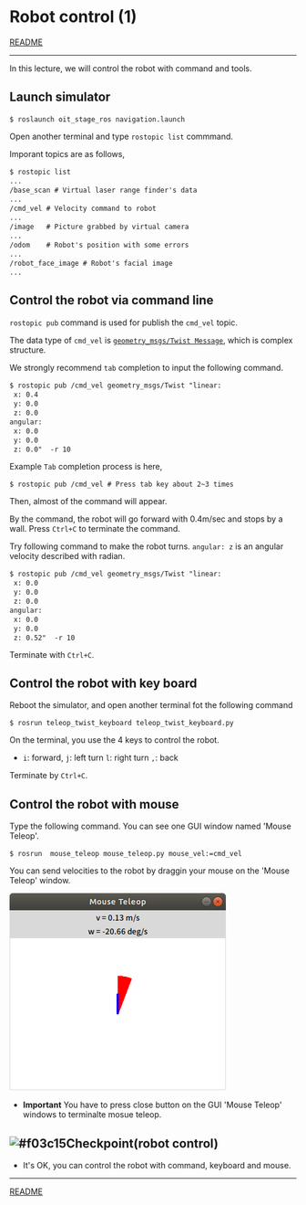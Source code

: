 # Robot control (1)

[README](../README.md)

---

In this lecture, we will control the robot with command and tools.

## Launch simulator

```shell
$ roslaunch oit_stage_ros navigation.launch
```

Open another terminal and type `rostopic list` commmand.

Imporant topics are as follows,

```shell
$ rostopic list
...
/base_scan # Virtual laser range finder's data
...
/cmd_vel # Velocity command to robot
...
/image   # Picture grabbed by virtual camera 
...
/odom    # Robot's position with some errors
...
/robot_face_image # Robot's facial image
...
```

## Control the robot via command line

`rostopic pub` command is used for publish the `cmd_vel` topic.

The data type of `cmd_vel` is [`geometry_msgs/Twist Message`](http://docs.ros.org/en/melodic/api/geometry_msgs/html/msg/Twist.html), which is complex structure.

We strongly recommend `tab` completion to input the following command.

```shell
$ rostopic pub /cmd_vel geometry_msgs/Twist "linear:
 x: 0.4
 y: 0.0
 z: 0.0
angular:
 x: 0.0
 y: 0.0
 z: 0.0"  -r 10
```

Example `Tab` completion process is here,

```shell
$ rostopic pub /cmd_vel # Press tab key about 2~3 times
```

Then, almost of the command will appear.

By the command, the robot will go forward with 0.4m/sec and stops by a wall.
Press `Ctrl+C` to terminate the command.

Try following command to make the robot turns. `angular: z` is an angular velocity described with radian.

```shell
$ rostopic pub /cmd_vel geometry_msgs/Twist "linear:
 x: 0.0
 y: 0.0
 z: 0.0
angular:
 x: 0.0
 y: 0.0
 z: 0.52"  -r 10
```

Terminate with `Ctrl+C`.

## Control the robot with key board

Reboot the simulator, and open another terminal fot the following command

```shell
$ rosrun teleop_twist_keyboard teleop_twist_keyboard.py
```

On the terminal, you use the 4 keys to control the robot.

- `i`: forward, `j`: left turn `l`: right turn `,`: back

Terminate by `Ctrl+C`.

## Control the robot with mouse

Type the following command. You can see one GUI window named 'Mouse Teleop'.

```shell
$ rosrun  mouse_teleop mouse_teleop.py mouse_vel:=cmd_vel
```

You can send velocities to the robot by draggin your mouse on the 'Mouse Teleop' window.

![2020-02-07_13-14-59.png](./2020-02-07_13-14-59.png)

- **Important** You have to press close button on the GUI 'Mouse Teleop' windows to terminalte mosue teleop.

## ![#f03c15](https://via.placeholder.com/15/f03c15/000000?text=+)Checkpoint(robot control)

- It's OK, you can control the robot with command, keyboard and mouse.

---

[README](../README.md)
